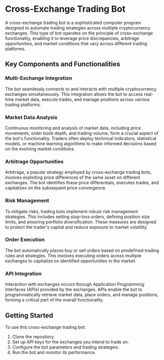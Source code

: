 # Cross-Exchange Trading Bot

A cross-exchange trading bot is a sophisticated computer program designed to automate trading strategies across multiple cryptocurrency exchanges. This type of bot operates on the principle of cross-exchange functionality, enabling it to leverage price discrepancies, arbitrage opportunities, and market conditions that vary across different trading platforms.

## Key Components and Functionalities

### Multi-Exchange Integration

The bot seamlessly connects to and interacts with multiple cryptocurrency exchanges simultaneously. This integration allows the bot to access real-time market data, execute trades, and manage positions across various trading platforms.

### Market Data Analysis

Continuous monitoring and analysis of market data, including price movements, order book depth, and trading volume, form a crucial aspect of the bot's functionality. Traders often deploy technical indicators, statistical models, or machine learning algorithms to make informed decisions based on the evolving market conditions.

### Arbitrage Opportunities

Arbitrage, a popular strategy employed by cross-exchange trading bots, involves exploiting price differences of the same asset on different exchanges. The bot identifies these price differentials, executes trades, and capitalizes on the subsequent price convergence.

### Risk Management

To mitigate risks, trading bots implement robust risk management strategies. This includes setting stop-loss orders, defining position size limits, and ensuring portfolio diversification. These measures are designed to protect the trader's capital and reduce exposure to market volatility.

### Order Execution

The bot automatically places buy or sell orders based on predefined trading rules and strategies. This involves executing orders across multiple exchanges to capitalize on identified opportunities in the market.

### API Integration

Interaction with exchanges occurs through Application Programming Interfaces (APIs) provided by the exchanges. APIs enable the bot to programmatically retrieve market data, place orders, and manage positions, forming a critical part of the overall functionality.

## Getting Started

To use this cross-exchange trading bot:

1. Clone the repository.
2. Set up API keys for the exchanges you intend to trade on.
3. Configure the bot parameters and trading strategies.
4. Run the bot and monitor its performance.